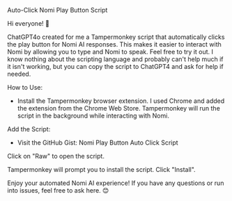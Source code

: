 Auto-Click Nomi Play Button Script

Hi everyone! 👋

ChatGPT4o created for me a Tampermonkey script that automatically clicks the play button for Nomi AI responses. This makes it easier to interact with Nomi by allowing you to type and Nomi to speak.  Feel free to try it out.  I know nothing about the scripting language and probably can't help much if it isn't working, but you can copy the script to ChatGPT4 and ask for help if needed.

How to Use:

-  Install the Tampermonkey browser extension.  I used Chrome and added the extension from the Chrome Web Store.  Tampermonkey will run the script in the background while interacting with Nomi.


Add the Script:

-  Visit the GitHub Gist: Nomi Play Button Auto Click Script

Click on "Raw" to open the script.

Tampermonkey will prompt you to install the script. Click "Install".

Enjoy your automated Nomi AI experience! If you have any questions or run into issues, feel free to ask here. 😊
